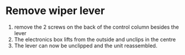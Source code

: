 Remove wiper lever 
===

1.	remove the 2 screws on the back of the control column besides the lever
2.	The electronics box lifts from the outside and unclips in the centre
3.	The lever can now be unclipped and the unit reassembled.

